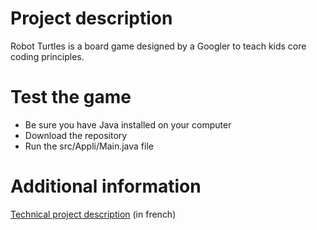# Project description
Robot Turtles is a board game designed by a Googler to teach kids core coding principles. </br>

# Test the game
* Be sure you have Java installed on your computer
* Download the repository 
* Run the src/Appli/Main.java file

# Additional information 
[Technical project description](rapport/rapport_tecnique.pdf) (in french)
